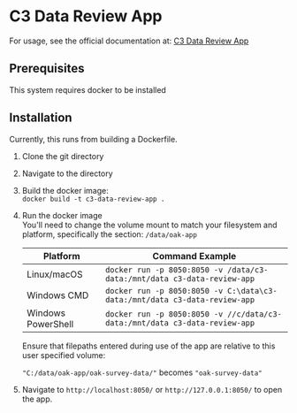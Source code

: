 # C3 Data Review App

For usage, see the official documentation at: [C3 Data Review App](https://c3-data-review-app-157680.gitlab.io/)


## Prerequisites
This system requires docker to be installed

## Installation

Currently, this runs from building a Dockerfile. 

1. Clone the git directory
2. Navigate to the directory
3. Build the docker image:  
`docker build -t c3-data-review-app .`
4. Run the docker image  
You'll need to change the volume mount to match your filesystem and platform, specifically the section: `/data/oak-app`  

    | Platform           | Command Example                                                     |
    | ------------------ | ------------------------------------------------------------------- |
    | Linux/macOS        | `docker run -p 8050:8050 -v /data/c3-data:/mnt/data c3-data-review-app`    |
    | Windows CMD        | `docker run -p 8050:8050 -v C:\data\c3-data:/mnt/data c3-data-review-app`  |
    | Windows PowerShell | `docker run -p 8050:8050 -v //c/data/c3-data:/mnt/data c3-data-review-app` |
    
    Ensure that filepaths entered during use of the app are relative to this user specified volume:  
    
    `"C:/data/oak-app/oak-survey-data/"` becomes `"oak-survey-data"`

5. Navigate to `http://localhost:8050/` or `http://127.0.0.1:8050/` to open the app.